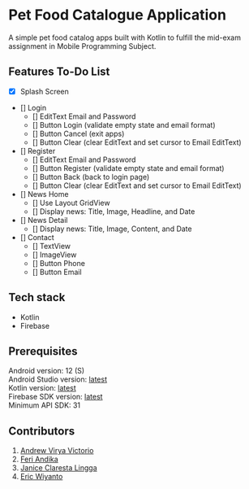 # Pet Food Catalogue Application
A simple pet food catalog apps built with Kotlin to fulfill the mid-exam assignment in Mobile Programming Subject. <br />

## Features To-Do List
- [x] Splash Screen
- [] Login
  - [] EditText Email and Password
  - [] Button Login (validate empty state and email format)
  - [] Button Cancel (exit apps)
  - [] Button Clear (clear EditText and set cursor to Email EditText)
- [] Register
  - [] EditText Email and Password
  - [] Button Register (validate empty state and email format)
  - [] Button Back (back to login page)
  - [] Button Clear (clear EditText and set cursor to Email EditText)
- [] News Home
  - [] Use Layout GridView
  - [] Display news: Title, Image, Headline, and Date
- [] News Detail
  - [] Display news: Title, Image, Content, and Date
- [] Contact
  - [] TextView
  - [] ImageView
  - [] Button Phone
  - [] Button Email

## Tech stack
- Kotlin
- Firebase

## Prerequisites

Android version: 12 (S) <br />
Android Studio version: [latest](https://developer.android.com/studio) <br />
Kotlin version: [latest](https://developer.android.com/kotlin) <br />
Firebase SDK version: [latest](https://firebase.google.com/docs/android/setup) <br />
Minimum API SDK: 31 <br />

## Contributors

1. [Andrew Virya Victorio](https://github.com/AlphaByte-RedTeam)
2. [Feri Andika](https://github.com/FeriAndika-Hub)
3. [Janice Claresta Lingga](https://github.com/janeclrst)
4. [Eric Wiyanto](https://github.com/wiyantoeric)